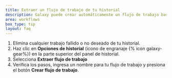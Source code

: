 ```yaml
---
title: Extraer un flujo de trabajo de tu historial
description: Galaxy puede crear automáticamente un flujo de trabajo basado en un análisis almacenado en tu historial. Esto significa que una vez que hayas realizado un análisis manualmente, puedes extraer fácilmente un flujo de trabajo para repetirlo con diferentes datos.
area: workflows
box_type: tip
layout: faq
---
```

1. Elimina cualquier trabajo fallido o no deseado de tu historial.
2. Haz clic en **Opciones de historial** (icono de engranaje {% icon galaxy-gear%}) en la parte superior del panel de historial.
3. Selecciona **Extraer flujo de trabajo**
4. Verifica los pasos, ingresa un nombre para tu flujo de trabajo y presiona el botón **Crear flujo de trabajo**.
